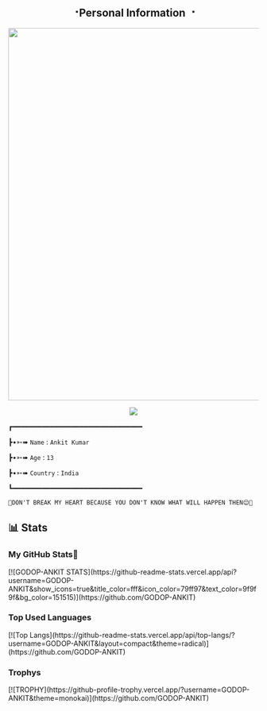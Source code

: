 <h2 align="center"><b> ⠐Personal Information ⠐ </b></h2>

<p align='Middle'><a href='https://t.me/GODOPBOY'><img src='https://te.legra.ph/file/5f1cf8dce076ee7558b46.jpg' width='750"'></a></p>


<p align="center">
  <img src="https://readme-typing-svg.herokuapp.com?color=F77247&width=420&lines=NOOB+IN+CODINGS%E2%9C%8C%EF%B8%8F;NOOB+IN+CODINGS%E2%9D%A4%EF%B8%8F">
</p> 


┏━━━━━━━━━━━━━━━━━━━━━━━━━━━━━━━

┣•➳➠ ```Name``` : ```Ankit Kumar```

┣•➳➠ ```Age``` : ```13```

┣•➳➠ ```Country``` : ```India```

┗━━━━━━━━━━━━━━━━━━━━━━━━━━━━━━━


```
💙DON'T BREAK MY HEART BECAUSE YOU DON'T KNOW WHAT WILL HAPPEN THEN😌💙
 ```


## 📊 Stats

<h3 align="left"><b>My GitHub Stats💛</b></h4>
[![GODOP-ANKIT STATS](https://github-readme-stats.vercel.app/api?username=GODOP-ANKIT&show_icons=true&title_color=fff&icon_color=79ff97&text_color=9f9f9f&bg_color=151515)](https://github.com/GODOP-ANKIT)


<h3 align="left"><b> Top Used Languages </b></h3>
[![Top Langs](https://github-readme-stats.vercel.app/api/top-langs/?username=GODOP-ANKIT&layout=compact&theme=radical)](https://github.com/GODOP-ANKIT)


<h3 align="left"><b> Trophys</b></h3>
[![TROPHY](https://github-profile-trophy.vercel.app/?username=GODOP-ANKIT&theme=monokai)](https://github.com/GODOP-ANKIT)

<!---
GODOP-ANKIT/GODOP-ANKIT is a ✨ special ✨ repository because its `README.md` (this file) appears on your GitHub profile.
You can click the Preview link to take a look at your changes.
---> 
